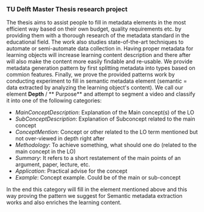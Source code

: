 ### TU Delft Master Thesis research project

The thesis aims to assist people to fill in metadata elements in the most efficient way based on their own budget, quality requirements etc. by providing them with a thorough research of the metadata standard in the educational field. The work also studies state-of-the-art techniques to automate or semi-automate data collection in. Having proper metadata for learning objects will increase learning content description and there after will also make the content more easily findable and re-usable. We provide metadata generation pattern by first splitting metadata into types based on commion features. Finally, we prove the provided patterns work by conducting experiment to fill in semantic metadata element (semantic = data extracted by analyzing the learning object's content). We call our element **Depth** / ** Purpose** and attempt to segment a video and classify it into one of the following categories:

- *MainConceptDescription*:  Explanation of the Main concept(s) of the LO
- *SubConceptDescription*:  Explanation of Subconcept related to the main concept
- *ConceptMention*:  Concept or other related to the LO term mentioned but not over-viewed in depth right after
- *Methodology*:   To achieve something, what should one do (related to the main concept in the LO)
- *Summary*:   It refers to a short restatement of the main points of an argument, paper, lecture, etc.
- *Application*:  Practical advise for the concept
- *Example*:   Concept example. Could be of the main or sub-concept

In the end this category will fill in the element mentioned above and this way proving the pattern we suggest for Semantic metadata extraction works and also enriches the learning content.